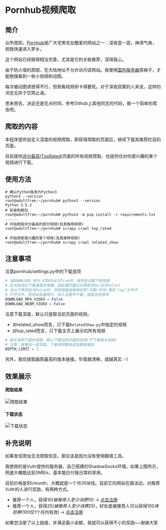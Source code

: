 # Pornhub视频爬取

## 简介

众所周知，[Pornhub](http://pornhub.com/)是广大宅男宅女酷爱的网站之一：深夜逛一逛，神清气爽，祝我快速进入梦乡。

这个网站已经做得相当完善，尤其是它的关联推荐，深得我心。

由于防火墙的原因，在大陆地址不允许访问该网站。我使用[国外服务器](https://www.vultr.com/?ref=8377893-6G)搭梯子，才能勉强看到一些小视频和动图。

每次被动图诱惑得不行，但观看视频却卡得要死。对于深夜寂寞的人来说，这样的浏览无异于饮鸩止渴。

思来想去，决定还是花点时间，参考Github上其他同志的代码，做一个简单的爬虫吧。

## 爬取的内容

本程序提供自定义深度的视频爬取，即获得爬取的页面后，继续下载其推荐栏目的页面。

目前提供[评分最高(TopRated)](https://www.pornhub.com/video?o=tr)页面的所有视频爬取，也提供仅对你感兴趣的某个视频进行下载。

## 使用方法

```shell script
# 确认Python版本为Python3
python3 --version
root@adultfree:~/pornhub# python3 --version
Python 3.5.2
# 安装依赖包
root@adultfree:~/pornhub# python3 -m pip install -r requirements.txt
......
# 开始爬取评分最高的部分视频(及其推荐视频)
root@adultfree:~/pornhub# scrapy crawl top_rated

# 开始爬取感兴趣的某个视频(及其推荐视频)
root@adultfree:~/pornhub# scrapy crawl related_show
```

## 注意事项

注意pornhub/settings.py中的下载选项

```python
# 当DOWNLOAD_MP4_VIDEO设为True时，程序会试图下载视频
# 在大陆地区下载速度非常慢，因此强烈建议仅获取地址(设为False)
# 当以下两项设为False时，视频链接会被保存到"日期-时间-类型.log"文件中
# 打开文件，将地址批量拷贝，放入迅雷中下载，速度会快很多
DOWNLOAD_MP4_VIDEO = False
DOWNLOAD_WEBM_VIDEO = False
```

注意下载深度，默认只提取当前页面的视频。
* 对related_show而言，只下载`RelatedShow.py`中指定的视频
* 对top_rated而言，只下载主页上展示的所有视频

```python
# 相关视频下载的深度，默认下载当前页面的视频(不下载相关视频)
# 注意：每增加一层深度，下载视频数会呈指数级增加
DEPTH_LIMIT = 1
```

另外，我仅提取画质最高的版本链接。毕竟越清晰，就越真实 :-)

## 效果展示

#### 爬取结果

![爬取结果](https://raw.githubusercontent.com/adultfree/pornhub/master/images/crawl_result.png)

#### 下载状态

![下载状态](https://raw.githubusercontent.com/adultfree/pornhub/master/images/download_xunlei.png)

## 补充说明

如果发现爬虫无法爬取信息，那应该是因为没有使用翻墙工具。

我使用的是Vultr提供的服务器，自己搭建的ShadowSocks环境。如果上图所示，网速大概能达到3MB/s，基本能应付我日常的享用。

目前价格是$5/month，大概就是一个月35块钱。目前它的网站在搞活动，对推荐Vultr的人进行奖励，有两种方式。
* 推荐一个人，获得$10(被推荐人至少消费$10) -> [点击注册](https://www.vultr.com/?ref=7567000)
* 推荐一个人，获得$25(被推荐人至少消费$25)，好处是被推荐人可以获得$100体验券($100仅1个月内有效) -> [点击注册](https://www.vultr.com/?ref=8377893-6G)

如果您注册了以上链接，并满足最小金额，我就可以获得不小的奖励~~谢谢大家